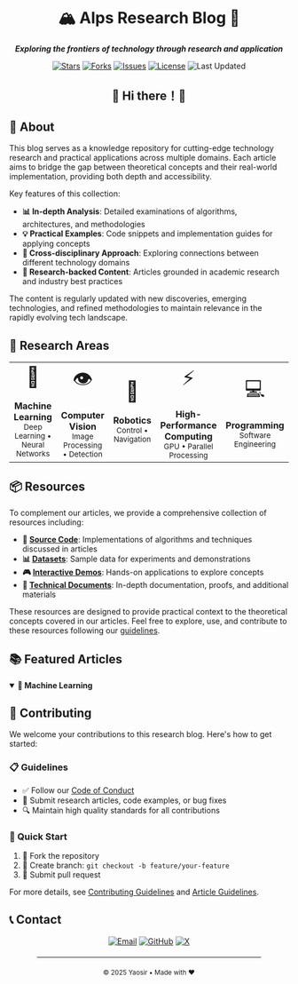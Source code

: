 <div align="center">
  <h1>🏔️ Alps Research Blog 🚀</h1>


  <p style="text-align: center; margin: 1em 0;">
    <strong><em>Exploring the frontiers of technology through research and application</em></strong>
  </p>

  <p align="center">
    <a href="https://github.com/BreCaspian/Alps/stargazers"><img src="https://img.shields.io/github/stars/BreCaspian/Alps?style=flat-square&logo=github" alt="Stars"></a>
    <a href="https://github.com/BreCaspian/Alps/network/members"><img src="https://img.shields.io/github/forks/BreCaspian/Alps?style=flat-square&logo=github" alt="Forks"></a>
    <a href="https://github.com/BreCaspian/Alps/issues"><img src="https://img.shields.io/github/issues/BreCaspian/Alps?style=flat-square&logo=github" alt="Issues"></a>
    <a href="LICENSE"><img src="https://img.shields.io/badge/License-MIT-blue.svg?style=flat-square" alt="License"></a>
    <img src="https://img.shields.io/badge/Last%20Updated-April%202023-green.svg?style=flat-square" alt="Last Updated">
  </p>
</div>


## <div align="center">🌿 Hi there！🌿</div>

## 🌟 About

This blog serves as a knowledge repository for cutting-edge technology research and practical applications across multiple domains. Each article aims to bridge the gap between theoretical concepts and their real-world implementation, providing both depth and accessibility.

Key features of this collection:

- **📊 In-depth Analysis**: Detailed examinations of algorithms, architectures, and methodologies
- **💡 Practical Examples**: Code snippets and implementation guides for applying concepts
- **🔄 Cross-disciplinary Approach**: Exploring connections between different technology domains
- **📑 Research-backed Content**: Articles grounded in academic research and industry best practices

The content is regularly updated with new discoveries, emerging technologies, and refined methodologies to maintain relevance in the rapidly evolving tech landscape.



## 🔬 Research Areas

<div align="center">
  <table>
    <tr>
      <td align="center">
        <div style="font-size: 36px;">🧠</div>
        <br>
        <b>Machine Learning</b>
        <br>
        <small>Deep Learning • Neural Networks</small>
      </td>
      <td align="center">
        <div style="font-size: 36px;">👁️</div>
        <br>
        <b>Computer Vision</b>
        <br>
        <small>Image Processing • Detection</small>
      </td>
      <td align="center">
        <div style="font-size: 36px;">🤖</div>
        <br>
        <b>Robotics</b>
        <br>
        <small>Control • Navigation</small>
      </td>
      <td align="center">
        <div style="font-size: 36px;">⚡</div>
        <br>
        <b>High-Performance Computing</b>
        <br>
        <small>GPU • Parallel Processing</small>
      </td>
      <td align="center">
        <div style="font-size: 36px;">💻</div>
        <br>
        <b>Programming</b>
        <br>
        <small>Software Engineering</small>
      </td>
    </tr>
  </table>
</div>

## 📦 Resources

To complement our articles, we provide a comprehensive collection of resources including:

- **🧮 [Source Code](resources/code/)**: Implementations of algorithms and techniques discussed in articles
- **📊 [Datasets](resources/datasets/)**: Sample data for experiments and demonstrations
- **🎮 [Interactive Demos](resources/demos/)**: Hands-on applications to explore concepts
- **📑 [Technical Documents](resources/docs/)**: In-depth documentation, proofs, and additional materials

These resources are designed to provide practical context to the theoretical concepts covered in our articles. Feel free to explore, use, and contribute to these resources following our [guidelines](resources/README.md).


## 📚 Featured Articles

<details open>
<summary><b>🧠 Machine Learning</b></summary>


## 🤝 Contributing

We welcome your contributions to this research blog. Here's how to get started:

### 📋 Guidelines

- ✅ Follow our [Code of Conduct](CODE_OF_CONDUCT.md)
- 📝 Submit research articles, code examples, or bug fixes
- 🔍 Maintain high quality standards for all contributions

### 🚀 Quick Start

1. 🍴 Fork the repository
2. 🌿 Create branch: `git checkout -b feature/your-feature`
3. 🔀 Submit pull request

For more details, see [Contributing Guidelines](CONTRIBUTING.md) and [Article Guidelines](ARTICLE_GUIDELINES.md).



## 📞 Contact

<div align="center">
  <a href="mailto:yaoyuzhuo6@gmail.com"><img src="https://img.shields.io/badge/Email-D14836?style=for-the-badge&logo=gmail&logoColor=white" alt="Email"></a>
  <a href="https://github.com/BreCaspian"><img src="https://img.shields.io/badge/GitHub-181717?style=for-the-badge&logo=github&logoColor=white" alt="GitHub"></a>
  <a href="https://x.com/BreCaspian"><img src="https://img.shields.io/badge/X-000000?style=for-the-badge&logo=x&logoColor=white" alt="X"></a>
</div>


<div align="center">
  <hr style="width: 80%; margin: 20px auto;">
  <sub>© 2025 Yaosir • Made with ❤️</sub>
</div> 
